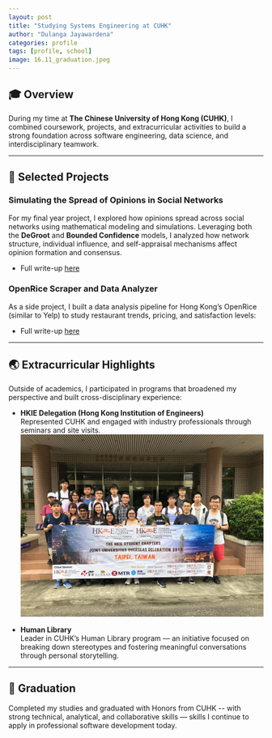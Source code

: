 ```yaml
---
layout: post
title: "Studying Systems Engineering at CUHK"
author: "Dulanga Jayawardena"
categories: profile
tags: [profile, school]
image: 16.11_graduation.jpeg
---
```


## 🎓 Overview

During my time at **The Chinese University of Hong Kong (CUHK)**, I combined coursework, projects, and extracurricular activities to build a strong foundation across software engineering, data science, and interdisciplinary teamwork.

---

## 🧪 Selected Projects

### Simulating the Spread of Opinions in Social Networks

For my final year project, I explored how opinions spread across social networks using mathematical modeling and simulations. Leveraging both the **DeGroot** and **Bounded Confidence** models, I analyzed how network structure, individual influence, and self-appraisal mechanisms affect opinion formation and consensus.

- Full write-up [here](/social-network-opinion-dynamics/)

### OpenRice Scraper and Data Analyzer

As a side project, I built a data analysis pipeline for Hong Kong’s OpenRice (similar to Yelp) to study restaurant trends, pricing, and satisfaction levels:

- Full write-up [here](/restaurant-recommender/)

---

## 🌏 Extracurricular Highlights

Outside of academics, I participated in programs that broadened my perspective and built cross-disciplinary experience:

- **HKIE Delegation (Hong Kong Institution of Engineers)**  
  Represented CUHK and engaged with industry professionals through seminars and site visits.
![HKIE 2019 Delegation Photo](/assets/img/19.05_hkie.jpeg)

- **Human Library**  
  Leader in CUHK’s Human Library program — an initiative focused on breaking down stereotypes and fostering meaningful conversations through personal storytelling.

---

## 🏁 Graduation

Completed my studies and graduated with Honors from CUHK -- with strong technical, analytical, and collaborative skills — skills I continue to apply in professional software development today.